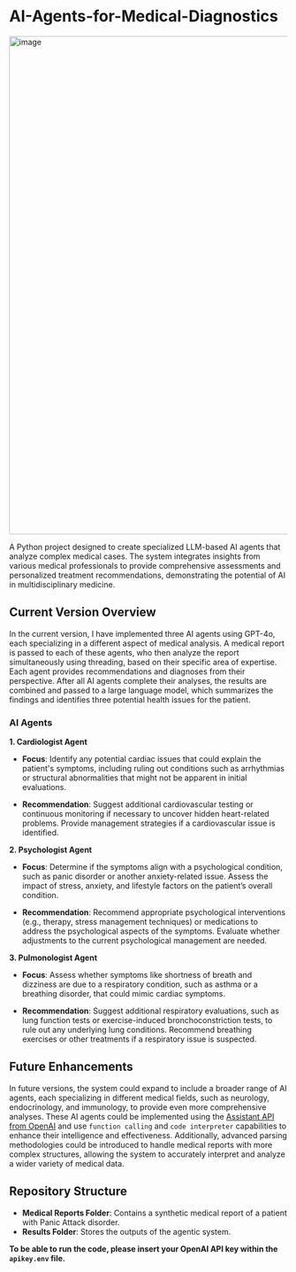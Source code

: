 # AI-Agents-for-Medical-Diagnostics

<img width="900" alt="image" src="https://github.com/user-attachments/assets/b7c87bf6-dfff-42fe-b8d1-9be9e6c7ce86">

A Python project designed to create specialized LLM-based AI agents that analyze complex medical cases. The system integrates insights from various medical professionals to provide comprehensive assessments and personalized treatment recommendations, demonstrating the potential of AI in multidisciplinary medicine.

## Current Version Overview

In the current version, I have implemented three AI agents using GPT-4o, each specializing in a different aspect of medical analysis. A medical report is passed to each of these agents, who then analyze the report simultaneously using threading, based on their specific area of expertise. Each agent provides recommendations and diagnoses from their perspective. After all AI agents complete their analyses, the results are combined and passed to a large language model, which summarizes the findings and identifies three potential health issues for the patient.

### AI Agents

**1. Cardiologist Agent**

- **Focus**: Identify any potential cardiac issues that could explain the patient's symptoms, including ruling out conditions such as arrhythmias or structural abnormalities that might not be apparent in initial evaluations.
  
- **Recommendation**: Suggest additional cardiovascular testing or continuous monitoring if necessary to uncover hidden heart-related problems. Provide management strategies if a cardiovascular issue is identified.

**2. Psychologist Agent**

- **Focus**: Determine if the symptoms align with a psychological condition, such as panic disorder or another anxiety-related issue. Assess the impact of stress, anxiety, and lifestyle factors on the patient’s overall condition.
  
- **Recommendation**: Recommend appropriate psychological interventions (e.g., therapy, stress management techniques) or medications to address the psychological aspects of the symptoms. Evaluate whether adjustments to the current psychological management are needed.

**3. Pulmonologist Agent**

- **Focus**: Assess whether symptoms like shortness of breath and dizziness are due to a respiratory condition, such as asthma or a breathing disorder, that could mimic cardiac symptoms.
  
- **Recommendation**: Suggest additional respiratory evaluations, such as lung function tests or exercise-induced bronchoconstriction tests, to rule out any underlying lung conditions. Recommend breathing exercises or other treatments if a respiratory issue is suspected.

## Future Enhancements

In future versions, the system could expand to include a broader range of AI agents, each specializing in different medical fields, such as neurology, endocrinology, and immunology, to provide even more comprehensive analyses. These AI agents could be implemented using the [Assistant API from OpenAI](https://platform.openai.com/docs/assistants/overview) and use `function calling` and `code interpreter` capabilities to enhance their intelligence and effectiveness. Additionally, advanced parsing methodologies could be introduced to handle medical reports with more complex structures, allowing the system to accurately interpret and analyze a wider variety of medical data.

## Repository Structure

- **Medical Reports Folder**: Contains a synthetic medical report of a patient with Panic Attack disorder.
- **Results Folder**: Stores the outputs of the agentic system.
  
**To be able to run the code, please insert your OpenAI API key within the `apikey.env` file.**
